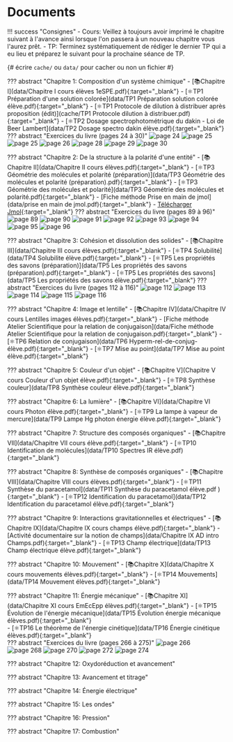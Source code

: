 # Documents


!!! success "Consignes"
    - Cours: Veillez à toujours avoir imprimé le chapitre suivant à l'avance ainsi lorsque l'on passera à un nouveau chapitre vous l'aurez prêt.
    - TP: Terminez systématiquement de rédiger le dernier TP qui a eu lieu et préparez le suivant pour la prochaine séance de TP. 



{# écrire `cache/` ou `data/` pour cacher ou non un fichier #} 

??? abstract "Chapitre 1: Composition d'un système chimique"
    - [📚Chapitre I](data/Chapitre I cours élèves 1eSPE.pdf){:target="_blank"}
    - [⚛️TP1 Préparation d'une solution colorée](data/TP1 Préparation solution colorée élève.pdf){:target="_blank"}
    - [⚛️TP1 Protocole de dilution à distribuer après proposition (édit)](cache/TP1 Protocole dilution à distribuer.pdf){:target="_blank"}
    - [⚛️TP2 Dosage spectrophotométrique du dakin - Loi de Beer Lambert](data/TP2 Dosage spectro dakin élève.pdf){:target="_blank"}    
    ??? abstract "Exercices du livre (pages 24 à 30)"
        ![page 24](data/p24.png)
        ![page 25](data/p25.png)
        ![page 25](data/p25.png)
        ![page 26](data/p26.png)
        ![page 28](data/p28.png)
        ![page 29](data/p29.png)
        ![page 30](data/p30.png)

    
??? abstract "Chapitre 2: De la structure à la polarité d'une entité"
    - [📚Chapitre II](data/Chapitre II cours élèves.pdf){:target="_blank"}
    - [⚛️TP3  Géométrie des molécules et polarité (préparation)](data/TP3 Géométrie des molécules et polarité (préparation).pdf){:target="_blank"}
    - [⚛️TP3 Géométrie des molécules et polarité](data/TP3 Géométrie des molécules et polarité.pdf){:target="_blank"}
    - [Fiche méthode Prise en main de jmol](data/prise en main de jmol.pdf){:target="_blank"}
    - [Télécharger Jmol](http://sourceforge.net/projects/jmol/files/latest/download?source=files){:target="_blank"}
    ??? abstract "Exercices du livre (pages 89 à 96)"
        ![page 89](data/p89.png)
        ![page 90](data/p90.png)
        ![page 91](data/p91.png)
        ![page 92](data/p92.png)
        ![page 93](data/p93.png)
        ![page 94](data/p94.png)
        ![page 95](data/p95.png)
        ![page 96](data/p96.png)        
    
??? abstract "Chapitre 3: Cohésion et dissolution des solides"
    - [📚Chapitre III](data/Chapitre III cours élèves.pdf){:target="_blank"}
    - [⚛️TP4 Solubilité](data/TP4 Solubilite élève.pdf){:target="_blank"}
    - [⚛️TP5 Les propriétés des savons (préparation)](data/TP5 Les propriétés des savons (préparation).pdf){:target="_blank"}
    - [⚛️TP5 Les propriétés des savons](data/TP5 Les propriétés des savons élève.pdf){:target="_blank"}
    ??? abstract "Exercices du livre (pages 112 à 116)" 
        ![page 112](data/p112.png)
        ![page 113](data/p113.png)
        ![page 114](data/p114.png)
        ![page 115](data/p115.png)
        ![page 116](data/p116.png)

    
??? abstract "Chapitre 4: Image et lentille"
    - [📚Chapitre IV](data/Chapitre IV cours Lentilles images élèves.pdf){:target="_blank"}
    - [Fiche méthode Atelier Scientifique pour la relation de conjugaison](data/Fiche méthode Atelier Scientifique pour la relation de conjugaison.pdf){:target="_blank"}
    - [⚛️TP6 Relation de conjugaison](data/TP6 Hyperm-rel-de-conjug-élève.pdf){:target="_blank"}
    - [⚛️TP7 Mise au point](data/TP7 Mise au point élève.pdf){:target="_blank"}



??? abstract "Chapitre 5: Couleur d'un objet"
    - [📚Chapitre V](Chapitre V cours Couleur d'un objet élève.pdf){:target="_blank"}
    - [⚛️TP8 Synthèse couleur](data/TP8 Synthèse couleur élève.pdf){:target="_blank"}

 
??? abstract "Chapitre 6: La lumière"
    - [📚Chapitre VI](data/Chapitre VI cours Photon élève.pdf){:target="_blank"}
    - [⚛️TP9 La lampe à vapeur de mercure](data/TP9 Lampe Hg photon énergie élève.pdf){:target="_blank"}
 
??? abstract "Chapitre 7: Structure des composés organiques"
    - [📚Chapitre VII](data/Chapitre VII cours élève.pdf){:target="_blank"}
    - [⚛️TP10 Identification de molécules](data/TP10 Spectres IR élève.pdf){:target="_blank"}
 
 
??? abstract "Chapitre 8: Synthèse de composés organiques"
    - [📚Chapitre VIII](data/Chapitre VIII cours élèves.pdf){:target="_blank"}
    - [⚛️TP11 Synthèse du paracetamol](data/TP11 Synthèse du paracetamol élève.pdf      ){:target="_blank"}
    - [⚛️TP12 Identification du paracetamol](data/TP12 Identification du paracetamol élève.pdf){:target="_blank"}
    
??? abstract "Chapitre 9: Interactions gravitationnelles et électriques"
    - [📚Chapitre IX](data/Chapitre IX cours champs élève.pdf){:target="_blank"}
    - [Activité documentaire sur la notion de champs](data/Chapitre IX AD intro Champs.pdf){:target="_blank"}
    - [⚛️TP13 Champ électrique](data/TP13 Champ électrique élève.pdf){:target="_blank"}    
 
??? abstract "Chapitre 10: Mouvement"
    - [📚Chapitre X](data/Chapitre X cours mouvements élèves.pdf){:target="_blank"}
    - [⚛️TP14 Mouvements](data/TP14  Mouvement élèves.pdf){:target="_blank"}    
    
??? abstract "Chapitre 11: Énergie mécanique"
    - [📚Chapitre XI](data/Chapitre XI cours EmEcEpp élèves.pdf){:target="_blank"}
    - [⚛️TP15 Évolution de l'énergie mécanique](data/TP15 Évolution énergie mécanique élèves.pdf){:target="_blank"}    
    - [⚛️TP16 Le théorème de l'énergie cinétique](data/TP16 Énergie cinétique élèves.pdf){:target="_blank"}        
    ??? abstract "Exercices du livre (pages 266 à 275)"
        ![page 266](data/p266.png)
        ![page 268](data/p268.png)
        ![page 270](data/p270.png)
        ![page 272](data/p272.png)
        ![page 274](data/p274.png)

 
??? abstract "Chapitre 12: Oxydoréduction et avancement"

 
??? abstract "Chapitre 13: Avancement et titrage"

 
??? abstract "Chapitre 14: Énergie électrique"

 
??? abstract "Chapitre 15: Les ondes"

 
??? abstract "Chapitre 16: Pression"

 
??? abstract "Chapitre 17: Combustion"

 

